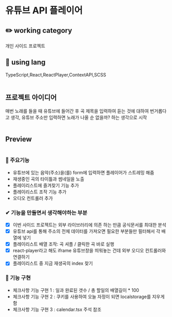 # 유튜브 API 플레이어

## ✏️ working category

개인 사이드 프로젝트
<br />

## 📃 using lang

TypeScript,React,ReactPlayer,ContextAPI,SCSS
<br />
<br />

## 프로젝트 아이디어

매번 노래를 들을 때 유튜브에 들어간 후 곡 제목을 입력하여 듣는 것에 대하여 번거롭다고 생각,
유튜브 주소만 입력하면 노래가 나올 순 없을까? 하는 생각으로 시작
<br />
<br />

## Preview

  <img src="./public/img/preview.jpg" alt="" />

### 📌 주요기능

- 유튜브에 있는 음악(주소)을(를) form에 입력하면 플레이어가 스트레밍 해줌
- 재생중인 곡의 타이틀과 썸네일을 노출
- 플레이리스트에 즐겨찾기 기능 추가
- 플레이리스트 조작 기능 추가
- 오디오 컨트롤러 추가

### ✔ 기능을 만들면서 생각해야하는 부분

- [x] 이번 사이드 프로젝트는 외부 라이브러리에 의존 하는 만큼 공식문서를 최대한 분석
- [x] 유튜브 api를 통해 주소의 전체 데이터를 가져오면 필요한 부분들만 필터해서 각 배열에 넣기
- [x] 플레이리스트 배열 조작: 곡 셔플 / 클릭한 곡 바로 실행
- [x] react-player라고 해도 iframe 유튜브창을 띄워놓는 건데 외부 오디오 컨트롤러와 연결하기
- [x] 플레이리스트 중 지금 재생곡의 index 찾기

### 🚀 기능 구현

- 체크사항 기능 구현 1 : 일과 완료된 갯수 / 총 할일의 배열길이 \* 100
- 체크사항 기능 구현 2 : 쿠키를 사용하여 오늘 자정이 되면 localstorage를 지우게 함
- 체크사항 기능 구현 3 : calendar.tsx 주석 참조
